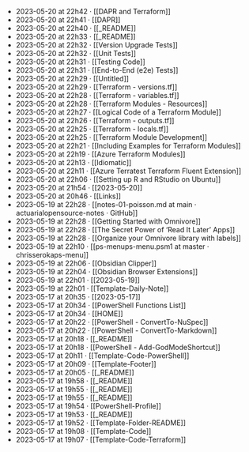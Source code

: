- 2023-05-20 at 22h42 · [[DAPR and Terraform]]
- 2023-05-20 at 22h41 · [[DAPR]]
- 2023-05-20 at 22h40 · [[_README]]
- 2023-05-20 at 22h33 · [[_README]]
- 2023-05-20 at 22h32 · [[Version Upgrade Tests]]
- 2023-05-20 at 22h32 · [[Unit Tests]]
- 2023-05-20 at 22h31 · [[Testing Code]]
- 2023-05-20 at 22h31 · [[End-to-End (e2e) Tests]]
- 2023-05-20 at 22h29 · [[Untitled]]
- 2023-05-20 at 22h29 · [[Terraform - versions.tf]]
- 2023-05-20 at 22h28 · [[Terraform - variables.tf]]
- 2023-05-20 at 22h28 · [[Terraform Modules - Resources]]
- 2023-05-20 at 22h27 · [[Logical Code of a Terraform Module]]
- 2023-05-20 at 22h26 · [[Terraform - outputs.tf]]
- 2023-05-20 at 22h25 · [[Terraform - locals.tf]]
- 2023-05-20 at 22h25 · [[Terraform Module Development]]
- 2023-05-20 at 22h21 · [[Including Examples for Terraform Modules]]
- 2023-05-20 at 22h19 · [[Azure Terraform Modules]]
- 2023-05-20 at 22h13 · [[Idiomatic]]
- 2023-05-20 at 22h11 · [[Azure Terratest Terraform Fluent Extension]]
- 2023-05-20 at 22h06 · [[Setting up R and RStudio on Ubuntu]]
- 2023-05-20 at 21h54 · [[2023-05-20]]
- 2023-05-20 at 20h46 · [[Links]]
- 2023-05-19 at 22h28 · [[notes-01-poisson.md at main · actuarialopensource-notes · GitHub]]
- 2023-05-19 at 22h28 · [[Getting Started with Omnivore]]
- 2023-05-19 at 22h28 · [[The Secret Power of ‘Read It Later’ Apps]]
- 2023-05-19 at 22h28 · [[Organize your Omnivore library with labels]]
- 2023-05-19 at 22h10 · [[ps-menups-menu.psm1 at master · chrisserokaps-menu]]
- 2023-05-19 at 22h06 · [[Obsidian Clipper]]
- 2023-05-19 at 22h04 · [[Obsidian Browser Extensions]]
- 2023-05-19 at 22h01 · [[2023-05-19]]
- 2023-05-19 at 22h01 · [[Template-Daily-Note]]
- 2023-05-17 at 20h35 · [[2023-05-17]]
- 2023-05-17 at 20h34 · [[PowerShell Functions List]]
- 2023-05-17 at 20h34 · [[HOME]]
- 2023-05-17 at 20h22 · [[PowerShell - ConvertTo-NuSpec]]
- 2023-05-17 at 20h22 · [[PowerShell - ConvertTo-Markdown]]
- 2023-05-17 at 20h18 · [[_README]]
- 2023-05-17 at 20h18 · [[PowerShell - Add-GodModeShortcut]]
- 2023-05-17 at 20h11 · [[Template-Code-PowerShell]]
- 2023-05-17 at 20h09 · [[Template-Footer]]
- 2023-05-17 at 20h05 · [[_README]]
- 2023-05-17 at 19h58 · [[_README]]
- 2023-05-17 at 19h55 · [[_README]]
- 2023-05-17 at 19h55 · [[_README]]
- 2023-05-17 at 19h54 · [[PowerShell-Profile]]
- 2023-05-17 at 19h53 · [[_README]]
- 2023-05-17 at 19h52 · [[Template-Folder-README]]
- 2023-05-17 at 19h08 · [[Template-Code]]
- 2023-05-17 at 19h07 · [[Template-Code-Terraform]]

